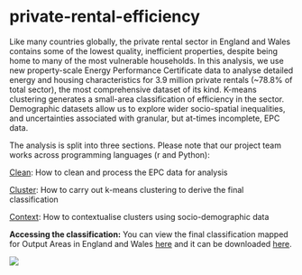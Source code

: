 # private-rental-efficiency
Like many countries globally, the private rental sector in England and Wales contains some of the lowest quality, inefficient properties, despite being home to many of the most vulnerable households. In this analysis, we use new property-scale Energy Performance Certificate data to analyse detailed energy and housing characteristics for 3.9 million private rentals (~78.8% of total sector), the most comprehensive dataset of its kind. K-means clustering generates a small-area classification of efficiency in the sector. Demographic datasets allow us to explore wider socio-spatial inequalities, and uncertainties associated with granular, but at-times incomplete, EPC data. 

The analysis is split into three sections. Please note that our project team works across programming languages (r and Python):

[Clean](): How to clean and process the EPC data for analysis

[Cluster](https://github.com/CaitHRobinson/private-rental-efficiency/tree/main/cluster): How to carry out k-means clustering to derive the final classification

[Context](): How to contextualise clusters using socio-demographic data

**Accessing the classification:** You can view the final classification mapped for Output Areas in England and Wales [here](https://uobristol.maps.arcgis.com/apps/dashboards/70659ed299ff42bcb9410d6fc270aea4) and it can be downloaded [here](https://github.com/CaitHRobinson/private-rental-efficiency/blob/main/cluster/PRS_EPC_OA_clusters_9.zip).

<img src= "https://github.com/user-attachments/assets/4e70dc72-82cb-4221-b327-64c7b031a065">
